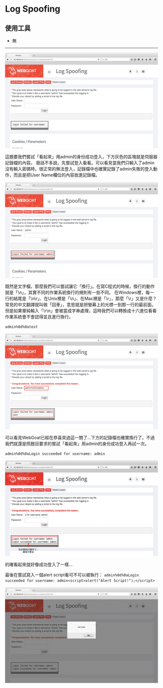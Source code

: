 Log Spoofing
====
使用工具
----
*   無

* * *
![Log_Spoofing-01](../_Screenshot/Injection_Flaws/Log_Spoofing/Log_Spoofing-01.png)

這題要我們嘗試「看起來」用admin的身份成功登入，下方灰色的區塊就是伺服器記錄檔的內容。
廢話不多說，先嘗試登入看看。可以看見當我們只輸入了admin沒有輸入密碼時，很正常的無法登入，記錄檔中也確實記錄了admin失敗的登入動作，而且是把User Name欄位的內容放進記錄檔。

![Log_Spoofing-02](../_Screenshot/Injection_Flaws/Log_Spoofing/Log_Spoofing-02.png)

既然是文字檔，那麼我們可以嘗試讓它「換行」。在寫C程式的時候，換行的動作就是「\n」，其實不同的作業系統換行的規則有一些不同。
在Windows裡，每一行的結尾是「\n\r」、在Unix裡是「\n」、在Mac裡是「\r」，那麼「\r」又是什麼？常見的中文翻譯就叫做「回車」，意思就是把螢幕上的光標一到那一行的最前面。但是如果單純輸入「\r\n」會被當成字串處理，這時我們可以轉換成十六進位看看作業系統會不會認得並且進行換行。

`admin%0d%0atest`

![Log_Spoofing-03](../_Screenshot/Injection_Flaws/Log_Spoofing/Log_Spoofing-03.png)

可以看見WebGoat已經在恭喜突過這一關了...下方的記錄檔也確實換行了。不過我們就還是照題目要求的嘗試「看起來」用admin的身份成功登入再試一次。

`admin%0d%0aLogin succeeded for username: admin`

![Log_Spoofing-04](../_Screenshot/Injection_Flaws/Log_Spoofing/Log_Spoofing-04.png)

的確看起來就好像成功登入了一樣... 

最後在嘗試寫入一個alert script看可不可以被執行：
`admin%0d%0aLogin succeeded for username: admin<script>alert("Alert Script!");</script>`

![Log_Spoofing-05](../_Screenshot/Injection_Flaws/Log_Spoofing/Log_Spoofing-05.png)